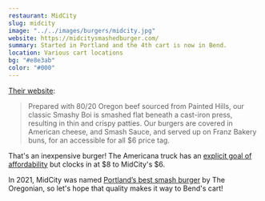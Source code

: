 ```yaml
---
restaurant: MidCity
slug: midcity
image: "../../images/burgers/midcity.jpg"
website: https://midcitysmashedburger.com/
summary: Started in Portland and the 4th cart is now in Bend.
location: Various cart locations
bg: "#e8e3ab"
color: "#000"
---
```


[Their website](https://midcitysmashedburger.com/about-1):

> Prepared with 80/20 Oregon beef sourced from Painted Hills, our classic Smashy Boi is smashed flat beneath a cast-iron press, resulting in thin and crispy patties. Our burgers are covered in American cheese, and Smash Sauce, and served up on Franz Bakery buns, for an accessible for all $6 price tag.

That's an inexpensive burger! The Americana truck has an [explicit goal of affordability](https://www.bendbulletin.com/lifestyle/enjoy-a-smash-burger-for-8-at-the-americana-food-truck-in-bend/article_8730e4a4-91ca-11ed-a896-672585f7e686.html) but clocks in at $8 to MidCity's $6.

In 2021, MidCity was named <a href="https://www.oregonlive.com/dining/2021/03/portlands-14-best-smash-burgers-reviewed-and-ranked.html">Portland’s best smash burger</a> by The Oregonian, so let's hope that quality makes it way to Bend's cart!
